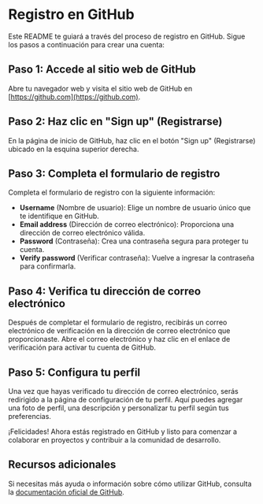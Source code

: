 # Registro en GitHub

Este README te guiará a través del proceso de registro en GitHub. Sigue los pasos a continuación para crear una cuenta:

## Paso 1: Accede al sitio web de GitHub

Abre tu navegador web y visita el sitio web de GitHub en [https://github.com](https://github.com).

## Paso 2: Haz clic en "Sign up" (Registrarse)

En la página de inicio de GitHub, haz clic en el botón "Sign up" (Registrarse) ubicado en la esquina superior derecha.

## Paso 3: Completa el formulario de registro

Completa el formulario de registro con la siguiente información:

- **Username** (Nombre de usuario): Elige un nombre de usuario único que te identifique en GitHub.
- **Email address** (Dirección de correo electrónico): Proporciona una dirección de correo electrónico válida.
- **Password** (Contraseña): Crea una contraseña segura para proteger tu cuenta.
- **Verify password** (Verificar contraseña): Vuelve a ingresar la contraseña para confirmarla.

## Paso 4: Verifica tu dirección de correo electrónico

Después de completar el formulario de registro, recibirás un correo electrónico de verificación en la dirección de correo electrónico que proporcionaste. Abre el correo electrónico y haz clic en el enlace de verificación para activar tu cuenta de GitHub.

## Paso 5: Configura tu perfil

Una vez que hayas verificado tu dirección de correo electrónico, serás redirigido a la página de configuración de tu perfil. Aquí puedes agregar una foto de perfil, una descripción y personalizar tu perfil según tus preferencias.

¡Felicidades! Ahora estás registrado en GitHub y listo para comenzar a colaborar en proyectos y contribuir a la comunidad de desarrollo.

## Recursos adicionales

Si necesitas más ayuda o información sobre cómo utilizar GitHub, consulta la [documentación oficial de GitHub](https://docs.github.com/es).

